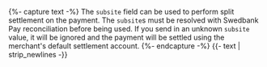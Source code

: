 {%- capture text -%}
The `subsite` field can be used to perform split settlement on the payment. The 
`subsite`s must be resolved with Swedbank Pay reconciliation before being used.
If you send in an unknown `subsite` value, it will be ignored and the payment
will be settled using the merchant's default settlement account.
{%- endcapture -%}
{{- text | strip_newlines -}}